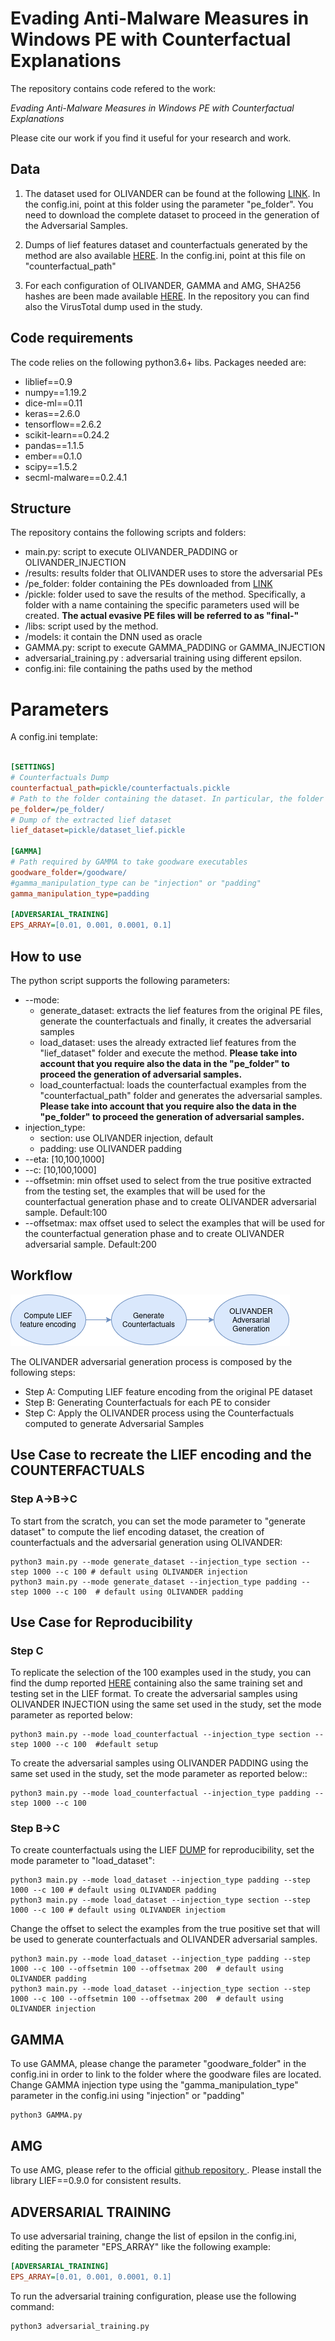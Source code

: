 # Evading Anti-Malware Measures in Windows PE with Counterfactual Explanations

The repository contains code refered to the work:

_Evading Anti-Malware Measures in Windows PE with Counterfactual Explanations_
 
Please cite our work if you find it useful for your research and work.

## Data

1) The dataset used for OLIVANDER can be found at the following [LINK](https://practicalsecurityanalytics.com/pe-malware-machine-learning-dataset/). In the config.ini, point at this folder using the parameter "pe_folder". You need to download the complete dataset to proceed in the generation of the Adversarial Samples.

2) Dumps of lief features dataset and counterfactuals generated by the method are also available [HERE](https://drive.google.com/drive/folders/1WJFbRPP9dEFccRM5J7kyraO1Fuy9tB3y?usp=sharing). In the config.ini, point at this file on "counterfactual_path"
3) For each configuration of OLIVANDER, GAMMA and AMG, SHA256 hashes are been made available [HERE](https://drive.google.com/drive/folders/1uihbJi-Wvrkgc_RMo0WfzkkJGerzTVib?usp=sharing). In the repository you can find also the VirusTotal dump used in the study.


## Code requirements
The code relies on the following python3.6+ libs.
Packages needed are:
* liblief==0.9
* numpy==1.19.2
* dice-ml==0.11
* keras==2.6.0
* tensorflow==2.6.2
* scikit-learn==0.24.2
* pandas==1.1.5
* ember==0.1.0
* scipy==1.5.2
* secml-malware==0.2.4.1

## Structure

The repository contains the following scripts and folders:
* main.py:  script to execute OLIVANDER_PADDING or OLIVANDER_INJECTION
* /results: results folder that OLIVANDER uses to store the adversarial PEs 
* /pe_folder: folder containing the PEs downloaded from [LINK](https://practicalsecurityanalytics.com/pe-malware-machine-learning-dataset/)
* /pickle: folder used to save the results of the method. Specifically, a folder with a name containing the specific parameters used will be created. **The actual evasive PE files will be referred to as "final-"**
* /libs: script used by the method. 
* /models: it contain the DNN used as oracle
* GAMMA.py: script to execute GAMMA_PADDING or GAMMA_INJECTION
* adversarial_training.py : adversarial training using different epsilon.  
* config.ini: file containing the paths used by the method
# Parameters
A config.ini template:
```ini

[SETTINGS]
# Counterfactuals Dump
counterfactual_path=pickle/counterfactuals.pickle
# Path to the folder containing the dataset. In particular, the folder must contain the samples.csv and the samples folder with all the executable pe files 
pe_folder=/pe_folder/
# Dump of the extracted lief dataset 
lief_dataset=pickle/dataset_lief.pickle

[GAMMA]
# Path required by GAMMA to take goodware executables
goodware_folder=/goodware/
#gamma_manipulation_type can be "injection" or "padding"
gamma_manipulation_type=padding

[ADVERSARIAL_TRAINING]
EPS_ARRAY=[0.01, 0.001, 0.0001, 0.1]

```





## How to use

The python script supports the following parameters:
* --mode: 
  * generate_dataset: extracts the lief features from the original PE files, generate the counterfactuals and finally, it creates the adversarial samples
  * load_dataset: uses the already extracted lief features from the "lief_dataset" folder and execute the method. **Please take into account that you require also the data in the "pe_folder" to proceed the generation of adversarial samples.**
  * load_counterfactual: loads the counterfactual examples from the "counterfactual_path" folder and generates the adversarial samples. **Please take into account that you require also the data in the "pe_folder" to proceed the generation of adversarial samples.**
* injection_type: 
  * section:  use OLIVANDER injection, default
  * padding: use OLIVANDER padding
* --eta: [10,100,1000]
* --c: [10,100,1000]
* --offsetmin: min offset used to select from the true positive extracted from the testing set, the examples that will be used  for the  counterfactual generation phase and to create OLIVANDER adversarial sample. Default:100
* --offsetmax: max offset used to select the examples that will be used for the counterfactual generation phase and to create OLIVANDER adversarial sample. Default:200

## Workflow
![Workflow Image](Workflow.png)

The OLIVANDER adversarial generation process is composed by the following steps:
* Step A: Computing LIEF feature encoding from the original PE dataset
* Step B: Generating Counterfactuals for each PE to consider
* Step C: Apply the OLIVANDER process using the Counterfactuals computed to generate Adversarial Samples 


## Use Case to recreate the LIEF encoding and the COUNTERFACTUALS
### Step A->B->C

To start from the scratch, you can set the mode parameter to "generate dataset" to compute the lief encoding dataset, the creation of counterfactuals and the adversarial generation using OLIVANDER:
```console
python3 main.py --mode generate_dataset --injection_type section --step 1000 --c 100 # default using OLIVANDER injection
python3 main.py --mode generate_dataset --injection_type padding --step 1000 --c 100  # default using OLIVANDER padding
```

## Use Case for Reproducibility
### Step C

To replicate the selection of the 100 examples used in the study, you can find the dump reported [HERE](https://drive.google.com/drive/folders/1WJFbRPP9dEFccRM5J7kyraO1Fuy9tB3y?usp=sharing) containing also the same training set and testing set in the LIEF format. 
To create the adversarial samples using OLIVANDER INJECTION using the same set used in the study, set the mode parameter as reported below:
```console
python3 main.py --mode load_counterfactual --injection_type section --step 1000 --c 100  #default setup
```
To create the adversarial samples using OLIVANDER PADDING using the same set used in the study, set the mode parameter as reported below::
```console
python3 main.py --mode load_counterfactual --injection_type padding --step 1000 --c 100 
```
### Step B->C
To create counterfactuals using the LIEF  [DUMP](https://drive.google.com/drive/folders/1WJFbRPP9dEFccRM5J7kyraO1Fuy9tB3y?usp=sharing)  for reproducibility, set the mode parameter to "load_dataset":
```console
python3 main.py --mode load_dataset --injection_type padding --step 1000 --c 100 # default using OLIVANDER padding 
python3 main.py --mode load_dataset --injection_type section --step 1000 --c 100 # default using OLIVANDER injectiom 
```
Change the offset to select the examples from the true positive set that will be used to generate counterfactuals and OLIVANDER adversarial samples.
```console
python3 main.py --mode load_dataset --injection_type padding --step 1000 --c 100 --offsetmin 100 --offsetmax 200  # default using OLIVANDER padding  
python3 main.py --mode load_dataset --injection_type section --step 1000 --c 100 --offsetmin 100 --offsetmax 200  # default using OLIVANDER injection 
```

## GAMMA
To use GAMMA, please change the parameter "goodware_folder" in the config.ini in order to link to the folder where the goodware files are located.
Change GAMMA injection type using the "gamma_manipulation_type" parameter in the config.ini using "injection" or "padding"

```console
python3 GAMMA.py   
```
## AMG
To use AMG, please refer to the official [github repository ](https://github.com/matouskozak/AMG). Please install the library LIEF==0.9.0 for consistent results. 

## ADVERSARIAL TRAINING
To use adversarial training, change the list of epsilon in the config.ini, editing the parameter "EPS_ARRAY" like the following example:
```ini
[ADVERSARIAL_TRAINING]
EPS_ARRAY=[0.01, 0.001, 0.0001, 0.1]
```
To run the adversarial training configuration, please use the following command:
```console
python3 adversarial_training.py   
```

